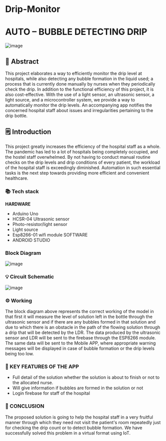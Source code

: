 # Drip-Monitor
# AUTO – BUBBLE  DETECTING DRIP
![image](https://user-images.githubusercontent.com/76275812/113965879-d1842680-984b-11eb-9123-1319eb61bb4a.png)
## 📄 Abstract
This project elaborates a way to efficiently monitor the drip level at hospitals, while also detecting any bubble formation in the liquid used; a process that is currently done manually by nurses when they periodically check the drip. In addition to the functional efficiency of this project, it is also cost-effective. With the use of a light sensor, an ultrasonic sensor, a light source, and a microcontroller system, we provide a way to automatically monitor the drip levels. An accompanying app notifies the concerned hospital staff about issues and irregularities pertaining to the drip bottle.

## 🗒️ Introduction
This project greatly increases the efficiency of the hospital staff as a whole. The pandemic has led to a lot of hospitals being completely occupied, and the hostel staff overwhelmed. By not having to conduct manual routine checks on the drip levels and drip conditions of every patient, the workload of the hospital staff is exceedingly diminished. Automation in such essential tasks is the next step towards providing more efficient and convenient healthcare.

### 📚 Tech stack
<B>HARDWARE</B>
- Arduino Uno
- HCSR-04 Ultrasonic sensor
- Photo-resistor/light sensor
- Light source
- Esp8266-01 wifi module
</B>SOFTWARE</B>
- ANDROID STUDIO

###  Block Diagram
![image](https://user-images.githubusercontent.com/76275812/113965387-e0b6a480-984a-11eb-8257-ee88194a1fce.png)
### 💡 Circuit Schematic 
![image](https://user-images.githubusercontent.com/76275812/113965453-05128100-984b-11eb-9aae-6446cb0986b2.png)
### ⚙ Working
The block diagram above represents the correct working of the model in that first it will measure the level of solution left in the bottle through the ultrasonic sensor and if there are any bubbles formed in that solution and due to which there is an obstacle in the path of the flowing solution through a drip that will be detected by the LDR. The data produced by the ultrasonic sensor and LDR  will be sent to the firebase through the ESP8266 module. The same data will be sent to the Mobile APP, where appropriate warning messages will be displayed in case of bubble formation or the drip levels being too low. 
### 🔑 KEY FEATURES OF THE APP
- Full detail of the solution whether the solution is about to finish or not to the allocated nurse.
- Will give information if bubbles are formed in the solution or not 
- Login firebase for staff of the hospital
### 🌈 CONCLUSION
The proposed solution is going to help the hospital staff in a very fruitful manner through which they need not visit the patient's room repeatedly just for checking the drip count or to detect bubble formation. We have successfully solved this problem in a virtual format using IoT.



